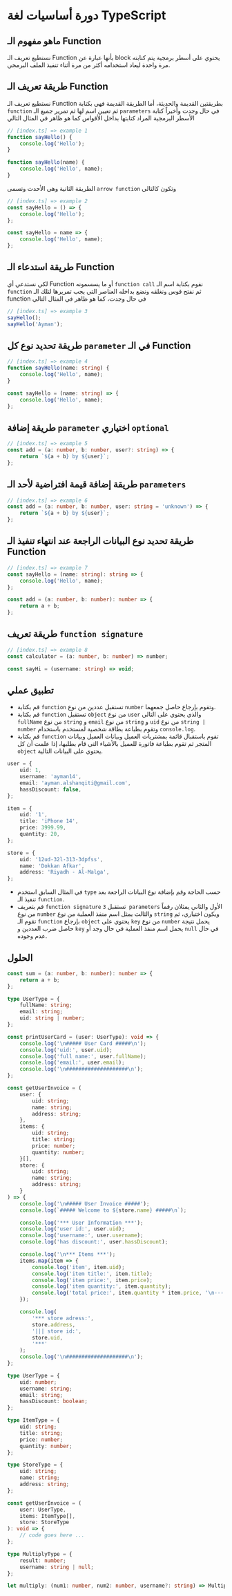 # دورة أساسيات لغة TypeScript

## ماهو مفهوم الـ Function

نستطيع تعريف الـ Function بأنها عبارة عن block يحتوي على أسطر برمجية يتم كتابته مرة واحدة ليعاد استخدامه أكثر من مرة أثناء تنفيذ الملف البرمجي.

## طريقة تعريف الـ Function

نستطيع تعريف الـ Function بطريقتين القديمة والحديثة، أما الطريقة القديمة فهي بكتابة `function` ثم تعيين اسم لها ثم تمرير جميع الـ `parameters` في حال وجدت وأخيراً كتابة الأسطر البرمجية المراد كتابتها بداخل الأقواس كما هو ظاهر في المثال التالي

```ts
// [index.ts] => example 1
function sayHello() {
	console.log('Hello');
}

function sayHello(name) {
	console.log('Hello', name);
}
```

الطريقة الثانية وهي الأحدث وتسمى `arrow function` وتكون كالتالي

```ts
// [index.ts] => example 2
const sayHello = () => {
	console.log('Hello');
};

const sayHello = name => {
	console.log('Hello', name);
};
```

## طريقة استدعاء الـ Function

لكي نستدعي أي Function أو ما يسسمونه `function call` نقوم بكتابة اسم الـ `function` ثم نفتح قوس ونغلقه ونضع بداخله العناصر التي يجب تمريرها لتلك الـ function في حال وجدت، كما هو ظاهر في المثال التالي

```ts
// [index.ts] => example 3
sayHello();
sayHello('Ayman');
```

## طريقة تحديد نوع كل `parameter` في الـ Function

```ts
// [index.ts] => example 4
function sayHello(name: string) {
	console.log('Hello', name);
}

const sayHello = (name: string) => {
	console.log('Hello', name);
};
```

## طريقة إضافة `parameter` اختياري `optional`

```ts
// [index.ts] => example 5
const add = (a: number, b: number, user?: string) => {
	return `${a + b} by ${user}`;
};
```

## طريقة إضافة قيمة افتراضية لأحد الـ `parameters`

```ts
// [index.ts] => example 6
const add = (a: number, b: number, user: string = 'unknown') => {
	return `${a + b} by ${user}`;
};
```

## طريقة تحديد نوع البيانات الراجعة عند انتهاء تنفيذ الـ Function

```ts
// [index.ts] => example 7
const sayHello = (name: string): string => {
	console.log('Hello', name);
};

const add = (a: number, b: number): number => {
	return a + b;
};
```

## طريقة تعريف `function signature`

```ts
// [index.ts] => example 8
const calculator = (a: number, b: number) => number;

const sayHi = (username: string) => void;
```

## تطبيق عملي

- قم بكتابة `function` تستقبل عددين من نوع `number` وتقوم بإرجاع حاصل جمعهما.
- قم بكتابة `function` تستقبل `object` من نوع `user` والذي يحتوي على التالي `fullName` من نوع `string` و `email` من نوع `string` و `uid` من نوع `string | number` وتقوم بطباعة بطاقة شخصية لمستخدم باستخدام `console.log`.
- قم بكتابة `function` تقوم باستقبال قائمة بمشتريات العميل وبيانات العميل وبيانات المتجر ثم تقوم بطباعة فاتورة للعميل بالأشياء التي قام بطلبها، إذا علمت أن كل `object` يحتوي على البيانات التالية.

```ts
user = {
	uid: 1,
	username: 'ayman14',
	email: 'ayman.alshanqiti@gmail.com',
	hassDiscount: false,
};

item = {
	uid: '1',
	title: 'iPhone 14',
	price: 3999.99,
	quantity: 20,
};

store = {
	uid: '12ud-32l-313-3dpfss',
	name: 'Dokkan Afkar',
	address: 'Riyadh - Al-Malga',
};
```

- في المثال السابق استخدم `type` حسب الحاجة وقم بإضافة نوع البيانات الراجعة بعد تنفيذ الـ `function`.
- قم بتعريف `function signature` تستقبل `3 parameters` الأول والثاني يمثلان رقماً من نوع `number` والثالث يمثل اسم منفذ العملية من نوع `string` ويكون اختياري، ثم تقوم الـ `function` بإرجاع `object` يحتوي على `key` من نوع `number` يحمل نتيجة حاصل ضرب العددين و `key` يحمل اسم منفذ العملية في حال وجد أو `null` في حال عدم وجوده.

## الحلول

```ts
const sum = (a: number, b: number): number => {
	return a + b;
};
```

```ts
type UserType = {
	fullName: string;
	email: string;
	uid: string | number;
};

const printUserCard = (user: UserType): void => {
	console.log('\n##### User Card #####\n');
	console.log('uid:', user.uid);
	console.log('full name:', user.fullName);
	console.log('email:', user.email);
	console.log('\n####################\n');
};
```

```ts
const getUserInvoice = (
	user: {
		uid: string;
		name: string;
		address: string;
	},
	items: {
		uid: string;
		title: string;
		price: number;
		quantity: number;
	}[],
	store: {
		uid: string;
		name: string;
		address: string;
	}
) => {
	console.log('\n##### User Invoice #####');
	console.log(`##### Welcome to ${store.name} #####\n`);

	console.log('*** User Information ***');
	console.log('user id:', user.uid);
	console.log('username:', user.username);
	console.log('has discount:', user.hassDiscount);

	console.log('\n*** Items ***');
	items.map(item => {
		console.log('item', item.uid);
		console.log('item title:', item.title);
		console.log('item price:', item.price);
		console.log('item quantity:', item.quantity);
		console.log('total price:', item.quantity * item.price, '\n---');
	});

	console.log(
		'*** store adress:',
		store.address,
		'||| store id:',
		store.uid,
		'***'
	);
	console.log('\n####################\n');
};
```

```ts
type UserType = {
	uid: number;
	username: string;
	email: string;
	hassDiscount: boolean;
};

type ItemType = {
	uid: string;
	title: string;
	price: number;
	quantity: number;
};

type StoreType = {
	uid: string;
	name: string;
	address: string;
};

const getUserInvoice = (
	user: UserType,
	items: ItemType[],
	store: StoreType
): void => {
	// code goes here ...
};
```

```ts
type MultiplyType = {
	result: number;
	username: string | null;
};

let multiply: (num1: number, num2: number, username?: string) => MultiplyType;
```

